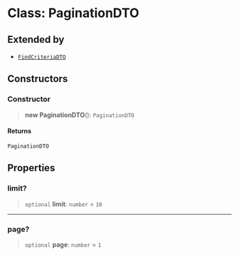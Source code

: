 # Class: PaginationDTO

## Extended by

- [`FindCriteriaDTO`](/api/nestjs/Class.FindCriteriaDTO.md)

## Constructors

<a id="constructor"></a>

### Constructor

> **new PaginationDTO**(): `PaginationDTO`

#### Returns

`PaginationDTO`

## Properties

<a id="limit"></a>

### limit?

> `optional` **limit**: `number` = `10`

---

<a id="page"></a>

### page?

> `optional` **page**: `number` = `1`
